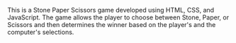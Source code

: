 This is a Stone Paper Scissors game developed using HTML, CSS, and JavaScript. The game allows the player to choose between Stone, Paper, or Scissors and then determines the winner based on the player's and the computer's selections.
